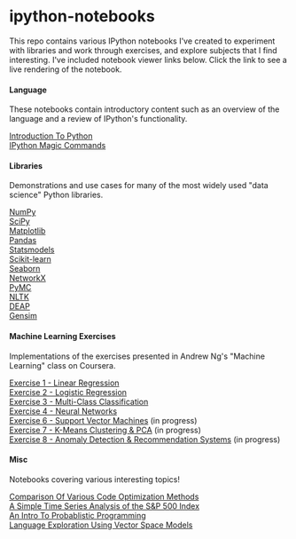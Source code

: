 ipython-notebooks
========================

This repo contains various IPython notebooks I've created to experiment with libraries and work through exercises, and explore subjects that I find interesting.  I've included notebook viewer links below.  Click the link to see a live rendering of the notebook.

#### Language

These notebooks contain introductory content such as an overview of the language and a review of IPython's functionality.

<a href="http://nbviewer.ipython.org/github/jdwittenauer/ipython-notebooks/blob/master/Intro.ipynb">Introduction To Python</a><br/>
<a href="http://nbviewer.ipython.org/github/jdwittenauer/ipython-notebooks/blob/master/IPythonMagic.ipynb">IPython Magic Commands</a>

#### Libraries

Demonstrations and use cases for many of the most widely used "data science" Python libraries.

<a href="http://nbviewer.ipython.org/github/jdwittenauer/ipython-notebooks/blob/master/NumPy.ipynb">NumPy</a><br/>
<a href="http://nbviewer.ipython.org/github/jdwittenauer/ipython-notebooks/blob/master/SciPy.ipynb">SciPy</a><br/>
<a href="http://nbviewer.ipython.org/github/jdwittenauer/ipython-notebooks/blob/master/Matplotlib.ipynb">Matplotlib</a><br/>
<a href="http://nbviewer.ipython.org/github/jdwittenauer/ipython-notebooks/blob/master/Pandas.ipynb">Pandas</a><br/>
<a href="http://nbviewer.ipython.org/github/jdwittenauer/ipython-notebooks/blob/master/Statsmodels.ipynb">Statsmodels</a><br/>
<a href="http://nbviewer.ipython.org/github/jdwittenauer/ipython-notebooks/blob/master/Scikit-learn.ipynb">Scikit-learn</a><br/>
<a href="http://nbviewer.ipython.org/github/jdwittenauer/ipython-notebooks/blob/master/Seaborn.ipynb">Seaborn</a><br/>
<a href="http://nbviewer.ipython.org/github/jdwittenauer/ipython-notebooks/blob/master/NetworkX.ipynb">NetworkX</a><br/>
<a href="http://nbviewer.ipython.org/github/jdwittenauer/ipython-notebooks/blob/master/PyMC.ipynb">PyMC</a><br/>
<a href="http://nbviewer.ipython.org/github/jdwittenauer/ipython-notebooks/blob/master/NLTK.ipynb">NLTK</a><br/>
<a href="http://nbviewer.ipython.org/github/jdwittenauer/ipython-notebooks/blob/master/DEAP.ipynb">DEAP</a><br/>
<a href="http://nbviewer.ipython.org/github/jdwittenauer/ipython-notebooks/blob/master/Gensim.ipynb">Gensim</a>

#### Machine Learning Exercises

Implementations of the exercises presented in Andrew Ng's "Machine Learning" class on Coursera.

<a href="http://nbviewer.ipython.org/github/jdwittenauer/ipython-notebooks/blob/master/ML-Exercise1.ipynb">Exercise 1 - Linear Regression</a><br/>
<a href="http://nbviewer.ipython.org/github/jdwittenauer/ipython-notebooks/blob/master/ML-Exercise2.ipynb">Exercise 2 - Logistic Regression</a><br/>
<a href="http://nbviewer.ipython.org/github/jdwittenauer/ipython-notebooks/blob/master/ML-Exercise3.ipynb">Exercise 3 - Multi-Class Classification</a><br/>
<a href="http://nbviewer.ipython.org/github/jdwittenauer/ipython-notebooks/blob/master/ML-Exercise4.ipynb">Exercise 4 - Neural Networks</a><br/>
<a href="http://nbviewer.ipython.org/github/jdwittenauer/ipython-notebooks/blob/master/ML-Exercise6.ipynb">Exercise 6 - Support Vector Machines</a> (in progress)<br/>
<a href="http://nbviewer.ipython.org/github/jdwittenauer/ipython-notebooks/blob/master/ML-Exercise7.ipynb">Exercise 7 - K-Means Clustering & PCA</a> (in progress)<br/>
<a href="http://nbviewer.ipython.org/github/jdwittenauer/ipython-notebooks/blob/master/ML-Exercise8.ipynb">Exercise 8 - Anomaly Detection & Recommendation Systems</a> (in progress)

#### Misc

Notebooks covering various interesting topics!

<a href="http://nbviewer.ipython.org/github/jdwittenauer/ipython-notebooks/blob/master/CodeOptimization.ipynb">Comparison Of Various Code Optimization Methods</a><br/>
<a href="http://nbviewer.ipython.org/github/jdwittenauer/ipython-notebooks/blob/master/TimeSeriesStockAnalysis.ipynb">A Simple Time Series Analysis of the S&P 500 Index</a><br/>
<a href="http://nbviewer.ipython.org/github/jdwittenauer/ipython-notebooks/blob/master/ProbablisticProgramming.ipynb">An Intro To Probablistic Programming</a><br/>
<a href="http://nbviewer.ipython.org/github/jdwittenauer/ipython-notebooks/blob/master/LanguageVectors.ipynb">Language Exploration Using Vector Space Models</a>
